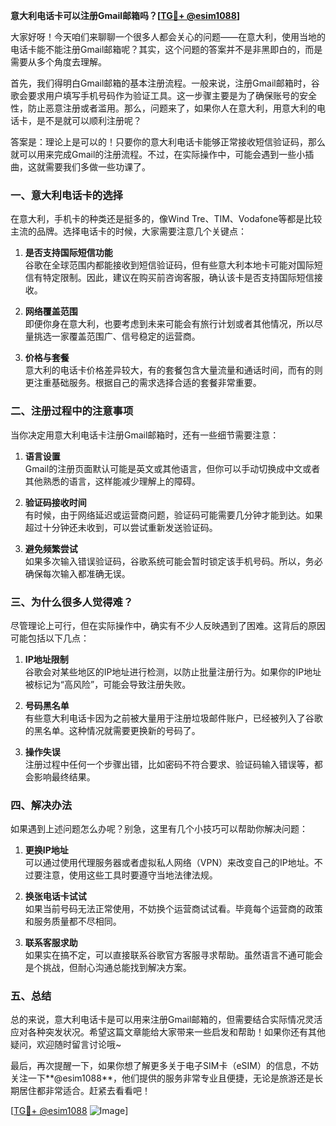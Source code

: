 **意大利电话卡可以注册Gmail邮箱吗？[[TG💪+ @esim1088](https://t.me/s/esim1088)]**

大家好呀！今天咱们来聊聊一个很多人都会关心的问题——在意大利，使用当地的电话卡能不能注册Gmail邮箱呢？其实，这个问题的答案并不是非黑即白的，而是需要从多个角度去理解。

首先，我们得明白Gmail邮箱的基本注册流程。一般来说，注册Gmail邮箱时，谷歌会要求用户填写手机号码作为验证工具。这一步骤主要是为了确保账号的安全性，防止恶意注册或者滥用。那么，问题来了，如果你人在意大利，用意大利的电话卡，是不是就可以顺利注册呢？

答案是：理论上是可以的！只要你的意大利电话卡能够正常接收短信验证码，那么就可以用来完成Gmail的注册流程。不过，在实际操作中，可能会遇到一些小插曲，这就需要我们多做一些功课了。

### 一、意大利电话卡的选择

在意大利，手机卡的种类还是挺多的，像Wind Tre、TIM、Vodafone等都是比较主流的品牌。选择电话卡的时候，大家需要注意几个关键点：

1. **是否支持国际短信功能**  
   谷歌在全球范围内都能接收到短信验证码，但有些意大利本地卡可能对国际短信有特定限制。因此，建议在购买前咨询客服，确认该卡是否支持国际短信接收。

2. **网络覆盖范围**  
   即便你身在意大利，也要考虑到未来可能会有旅行计划或者其他情况，所以尽量挑选一家覆盖范围广、信号稳定的运营商。

3. **价格与套餐**  
   意大利的电话卡价格差异较大，有的套餐包含大量流量和通话时间，而有的则更注重基础服务。根据自己的需求选择合适的套餐非常重要。

### 二、注册过程中的注意事项

当你决定用意大利电话卡注册Gmail邮箱时，还有一些细节需要注意：

1. **语言设置**  
   Gmail的注册页面默认可能是英文或其他语言，但你可以手动切换成中文或者其他熟悉的语言，这样能减少理解上的障碍。

2. **验证码接收时间**  
   有时候，由于网络延迟或运营商问题，验证码可能需要几分钟才能到达。如果超过十分钟还未收到，可以尝试重新发送验证码。

3. **避免频繁尝试**  
   如果多次输入错误验证码，谷歌系统可能会暂时锁定该手机号码。所以，务必确保每次输入都准确无误。

### 三、为什么很多人觉得难？

尽管理论上可行，但在实际操作中，确实有不少人反映遇到了困难。这背后的原因可能包括以下几点：

1. **IP地址限制**  
   谷歌会对某些地区的IP地址进行检测，以防止批量注册行为。如果你的IP地址被标记为“高风险”，可能会导致注册失败。

2. **号码黑名单**  
   有些意大利电话卡因为之前被大量用于注册垃圾邮件账户，已经被列入了谷歌的黑名单。这种情况就需要更换新的号码了。

3. **操作失误**  
   注册过程中任何一个步骤出错，比如密码不符合要求、验证码输入错误等，都会影响最终结果。

### 四、解决办法

如果遇到上述问题怎么办呢？别急，这里有几个小技巧可以帮助你解决问题：

1. **更换IP地址**  
   可以通过使用代理服务器或者虚拟私人网络（VPN）来改变自己的IP地址。不过要注意，使用这些工具时要遵守当地法律法规。

2. **换张电话卡试试**  
   如果当前号码无法正常使用，不妨换个运营商试试看。毕竟每个运营商的政策和服务质量都不尽相同。

3. **联系客服求助**  
   如果实在搞不定，可以直接联系谷歌官方客服寻求帮助。虽然语言不通可能会是个挑战，但耐心沟通总能找到解决方案。

### 五、总结

总的来说，意大利电话卡是可以用来注册Gmail邮箱的，但需要结合实际情况灵活应对各种突发状况。希望这篇文章能给大家带来一些启发和帮助！如果你还有其他疑问，欢迎随时留言讨论哦~

最后，再次提醒一下，如果你想了解更多关于电子SIM卡（eSIM）的信息，不妨关注一下**@esim1088**，他们提供的服务非常专业且便捷，无论是旅游还是长期居住都非常适合。赶紧去看看吧！

[[TG💪+ @esim1088](https://t.me/s/esim1088) ![Image](https://i.postimg.cc/4NQfJmqS/Snipaste-2025-05-13-00-14-12.png)]